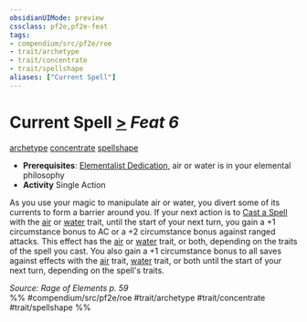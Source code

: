 ```yaml
---
obsidianUIMode: preview
cssclass: pf2e,pf2e-feat
tags:
- compendium/src/pf2e/roe
- trait/archetype
- trait/concentrate
- trait/spellshape
aliases: ["Current Spell"]
---
```

# Current Spell  [>](rules/core-rulebook/chapter-9-playing-the-game.md#Actions "Single Action") *Feat 6*  
[archetype](rules/traits/archetype.md "Archetype Feat Trait")  [concentrate](rules/traits/concentrate.md "Concentrate Action & Ability Trait")  [spellshape](rules/traits/spellshape-roe.md "Spellshape General Trait")  

- **Prerequisites**: [Elementalist Dedication](compendium/feats/elementalist-dedication-roe.md), air or water is in your elemental philosophy
- **Activity** Single Action

As you use your magic to manipulate air or water, you divert some of its currents to form a barrier around you. If your next action is to [Cast a Spell](rules/actions/cast-a-spell.md) with the [air](rules/traits/air.md "Air Energy & Element Trait") or [water](rules/traits/water.md "Water Energy & Element Trait") trait, until the start of your next turn, you gain a +1 circumstance bonus to AC or a +2 circumstance bonus against ranged attacks. This effect has the [air](rules/traits/air.md "Air Energy & Element Trait") or [water](rules/traits/water.md "Water Energy & Element Trait") trait, or both, depending on the traits of the spell you cast. You also gain a +1 circumstance bonus to all saves against effects with the [air](rules/traits/air.md "Air Energy & Element Trait") trait, [water](rules/traits/water.md "Water Energy & Element Trait") trait, or both until the start of your next turn, depending on the spell's traits.

*Source: Rage of Elements p. 59*  
%% #compendium/src/pf2e/roe #trait/archetype #trait/concentrate #trait/spellshape %%